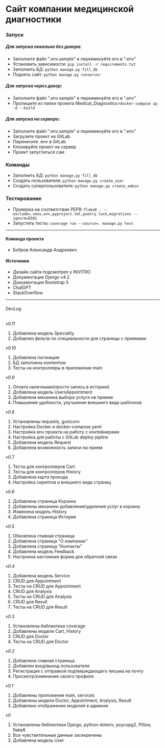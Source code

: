 # Сайт компании медицинской диагностики

### Запуск
##### Для запуска локально без докера:
* Заполните файл ".env.sample" и переименуйте его в ".env"
* Установить зависимости: `pip install -r requirements.txt`
* Заполнить БД: `python manage.py fill_db`
* Поднять сайт: `python manage.py runserver`

##### Для запуска через докер:
* Заполните файл ".env.sample" и переименуйте его в ".env"
* Пропишите из папки проекта Medical_Diagnostics>`docker-compose up -d --build`

##### Для запуска на сервере:
* Заполните файл ".env.sample" и переименуйте его в ".env"
* Загрузите проект на GitLab
* Перенесите .env в GitLab
* Клонируйте проект на сервер
* Проект запуститься сам

### Команды
* Заполнить БД: `python manage.py fill_db`
* Создать пользователя: `python manage.py create_user`
* Создать суперпользователя: `python manage.py create_admin`

### Тестирование
* Проверка на соответствие PEP8: `flake8 . --exclude=.venv,env,pyproject.tml,poetry.lock,migrations --ignore=E501`
* Запустить тесты: `coverage run --source=. manage.py test`

<hr>

#### Команда проекта
* Бобров Александр Андреевич

#### Источники
* Дизайн сайта подсмотрел у INVITRO
* Документация Django v4.2
* Документация Bootstrap 5
* ChatGPT
* StackOverflow

<hr>

###### DevLog

_v0.11_
1. Добавлена модель Speciality
2. Добавлен фильтр по специальности для страницы с приемами

_v0.10_
1. Добавлена пагинация
2. БД заполнена контентом
3. Тесты на контроллеры в приложении main

_v0.9_
1. Оплата наличными(просто запись в историю)
2. Добавлена модель UsersAppointment
3. Добавлена механика выбора услуги на приеме
4. Повышение удобности, улучшение внешнего вида шаблонов

_v0.8_
1. Установлены requests, gunicorn
2. Настройка Docker и docker-compose.yaml
3. Настройка env проекта на работу с контейнерами
4. Настройка для работы с GitLab deploy pipline
5. Добавлена модель Request
6. Добавлена возможность записи на прием

_v0.7_
1. Тесты для контроллеров Cart
2. Тесты для контроллеров History
3. Добавлена карта проезда
4. Настройка скриптов и внешнего вида страниц

_v0.6_
1. Добавлена страница Корзина
2. Добавлены механики добавления/удаления услуг в корзину
3. Изменена модель History
4. Добавлена страница История

_v0.5_
1. Обновлена главная страница
2. Добавлена страница "О компании"
3. Добавлена страница "Контакты"
4. Добавлена модель Feedback
5. Настроена кастомная форма для обратной связи

_v0.4_
1. Добавлена модель Service
2. CRUD для Appointment
3. Тесты на CRUD для Appointment
4. CRUD для Analysis
5. Тесты на CRUD для Analysis
6. CRUD для Result
7. Тесты на CRUD для Result

_v0.3_
1. Установлена библиотека coverage
2. Добавлены модели Cart, History
3. CRUD для Doctor
4. Тесты на CRUD для Doctor

_v0.2_
1. Добавлена главная страница
2. Добавлен вход/выход пользователя
3. Регистрация с отправкой подтверждающего письма на почту
4. Просмотр/изменение своего профиля

_v0.1_
1. Добавлены приложения main, services
2. Добавлены модели Doctor, Appointment, Analysis, Result
3. Добавлено отображение моделей в админке

_v0_
1. Установлены библиотеки Django, python-dotenv, psycopg2, Pillow, flake8
2. Все чувствительные данные засекречены
3. Добавлена модель User
